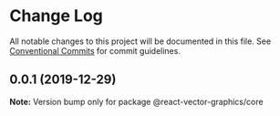 # Change Log

All notable changes to this project will be documented in this file.
See [Conventional Commits](https://conventionalcommits.org) for commit guidelines.

## 0.0.1 (2019-12-29)

**Note:** Version bump only for package @react-vector-graphics/core
